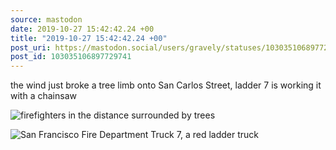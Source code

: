 ```yaml
---
source: mastodon
date: 2019-10-27 15:42:42.24 +00
title: "2019-10-27 15:42:42.24 +00"
post_uri: https://mastodon.social/users/gravely/statuses/103035106897729741
post_id: 103035106897729741
---
```

the wind just broke a tree limb onto San Carlos Street, ladder 7 is working it with a chainsaw


![firefighters in the distance surrounded by trees](/images/20990492.jpg)

![San Francisco Fire Department Truck 7, a red ladder truck](/images/20990499.jpg)

